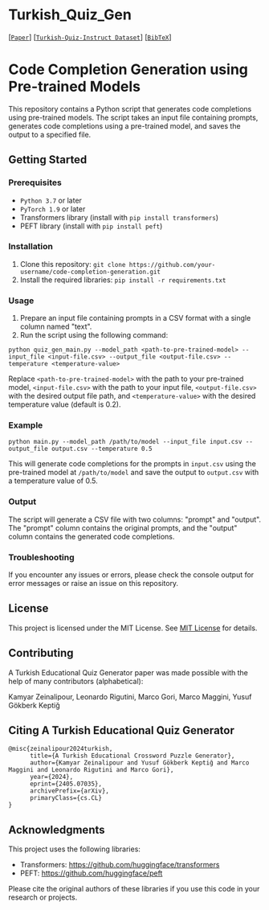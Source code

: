 # Turkish_Quiz_Gen


[[`Paper`](paper_link)] [[`Turkish-Quiz-Instruct Dataset`](https://huggingface.co/datasets/Kamyar-zeinalipour/Turkish-Quiz-Instruct)] [[`BibTeX`](#citing-a-turkish-educational-quiz-generator)] 


Code Completion Generation using Pre-trained Models
=====================================================

This repository contains a Python script that generates code completions using pre-trained models. The script takes an input file containing prompts, generates code completions using a pre-trained model, and saves the output to a specified file.

Getting Started
---------------

### Prerequisites

* `Python 3.7` or later
* `PyTorch 1.9` or later
* Transformers library (install with `pip install transformers`)
* PEFT library (install with `pip install peft`)

### Installation

1. Clone this repository: `git clone https://github.com/your-username/code-completion-generation.git`
2. Install the required libraries: `pip install -r requirements.txt`

### Usage

1. Prepare an input file containing prompts in a CSV format with a single column named "text".
2. Run the script using the following command:
```
python quiz_gen_main.py --model_path <path-to-pre-trained-model> --input_file <input-file.csv> --output_file <output-file.csv> --temperature <temperature-value>
```
Replace `<path-to-pre-trained-model>` with the path to your pre-trained model, `<input-file.csv>` with the path to your input file, `<output-file.csv>` with the desired output file path, and `<temperature-value>` with the desired temperature value (default is 0.2).

### Example
```
python main.py --model_path /path/to/model --input_file input.csv --output_file output.csv --temperature 0.5
```

This will generate code completions for the prompts in `input.csv` using the pre-trained model at `/path/to/model` and save the output to `output.csv` with a temperature value of 0.5.

### Output

The script will generate a CSV file with two columns: "prompt" and "output". The "prompt" column contains the original prompts, and the "output" column contains the generated code completions.

### Troubleshooting

If you encounter any issues or errors, please check the console output for error messages or raise an issue on this repository.

License
-------

This project is licensed under the MIT License. See [MIT License](LICENSE) for details.

Contributing
------------

A Turkish Educational Quiz Generator paper was made possible with the help of many contributors (alphabetical):

Kamyar Zeinalipour, Leonardo Rigutini, Marco Gori, Marco Maggini, Yusuf Gökberk Keptiğ

Citing A Turkish Educational Quiz Generator
------------

```
@misc{zeinalipour2024turkish,
      title={A Turkish Educational Crossword Puzzle Generator}, 
      author={Kamyar Zeinalipour and Yusuf Gökberk Keptiğ and Marco Maggini and Leonardo Rigutini and Marco Gori},
      year={2024},
      eprint={2405.07035},
      archivePrefix={arXiv},
      primaryClass={cs.CL}
}
```
Acknowledgments
---------------

This project uses the following libraries:

* Transformers: https://github.com/huggingface/transformers
* PEFT: https://github.com/huggingface/peft

Please cite the original authors of these libraries if you use this code in your research or projects.
